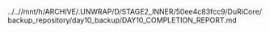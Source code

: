 ../..//mnt/h/ARCHIVE/.UNWRAP/D/STAGE2_INNER/50ee4c83fcc9/DuRiCore/backup_repository/day10_backup/DAY10_COMPLETION_REPORT.md